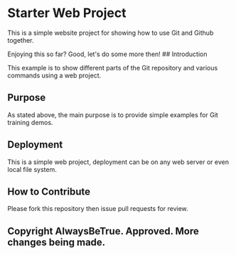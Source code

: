 #  Starter Web Project  

This is a simple website project for
showing how to use Git and Github together.

  Enjoying this so far? Good, let's do some more then! ## Introduction

This example is to show different parts
of the Git repository and various commands
using a web project.

## Purpose

As stated above, the main purpose is to
provide simple examples for Git training
demos.

## Deployment

This is a simple web project, deployment
can be on any web server or even local
file system.

## How to Contribute

Please fork this repository then issue pull requests for review.

## Copyright AlwaysBeTrue.  Approved.  More changes being made.
